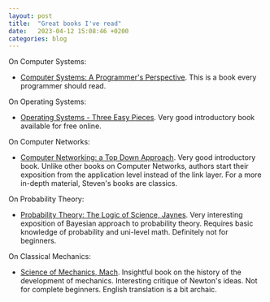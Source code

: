```yaml
---
layout: post
title:  "Great books I've read"
date:   2023-04-12 15:08:46 +0200
categories: blog
---
```


On Computer Systems:
 - [Computer Systems: A Programmer's Perspective][csappbook]. This is a book every programmer should read.

On Operating Systems:
 - [Operating Systems - Three Easy Pieces][ostep]. Very good introductory book available for free online.

On Computer Networks:
 - [Computer Networking: a Top Down Approach][cntopdown]. Very good introductory book. Unlike other books on Computer Networks, authors start their exposition from the application level instead of the link layer. For a more in-depth material, Steven's books are classics.

On Probability Theory:
 - [Probability Theory: The Logic of Science, Jaynes][jaynesprob]. Very interesting exposition of Bayesian approach to probability theory. Requires basic knowledge of probability and uni-level math. Definitely not for beginners.

On Classical Mechanics:
 - [Science of Mechanics, Mach][machmech]. Insightful book on the history of the development of mechanics. Interesting critique of Newton's ideas. Not for complete beginners. English translation is a bit archaic.

[csappbook]: http://csapp.cs.cmu.edu/
[ostep]: https://pages.cs.wisc.edu/~remzi/OSTEP/
[cntopdown]: https://gaia.cs.umass.edu/kurose_ross/index.php
[jaynesprob]: https://bayes.wustl.edu/
[machmech]: https://archive.org/details/scienceofmechani005860mbp

